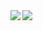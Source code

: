 <!--
**GuilhermeFreitas09/GuilhermeFreitas09** is a ✨ _special_ ✨ repository because its `README.md` (this file) appears on your GitHub profile.

Here are some ideas to get you started:

- 🔭 I’m currently working on ...
- 🌱 I’m currently learning ...
- 👯 I’m looking to collaborate on ...
- 🤔 I’m looking for help with ...
- 💬 Ask me about ...
- 📫 How to reach me: ...
- 😄 Pronouns: ...
- ⚡ Fun fact: ...
-->

<div>
<a href="https://github-readme-stats.vercel.app/api?username=GuilhermeFreitas09&theme=tokyonight">
  <img  align="left" src="https://github-readme-stats.vercel.app/api?username=GuilhermeFreitas09&count_private=true&show_icons=true&hide=php&theme=tokyonight" />
</a>
<a href="https://github-readme-stats.vercel.app/api/top-langs/?username=GuilhermeFreitas09&count_private=true&theme=tokyonight">
  <img align="left" src="https://github-readme-stats.vercel.app/api/top-langs/?username=GuilhermeFreitas09&hide=php&theme=tokyonight" />
</a>
</div>
